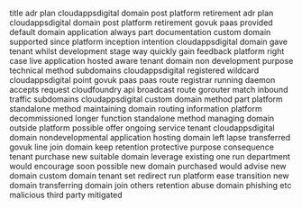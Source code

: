 title adr plan cloudappsdigital domain post platform retirement adr plan cloudappsdigital domain post platform retirement govuk paas provided default domain application always part documentation custom domain supported since platform inception intention cloudappsdigital domain gave tenant whilst development stage way quickly gain feedback platform right case live application hosted aware tenant domain non development purpose technical method subdomains cloudappsdigital registered wildcard cloudappsdigital point govuk paas paas route registrar running daemon accepts request cloudfoundry api broadcast route gorouter match inbound traffic subdomains cloudappsdigital custom domain method part platform standalone method maintaining domain routing information platform decommissioned longer function standalone method managing domain outside platform possible offer ongoing service tenant cloudappsdigital domain nondevelopmental application hosting domain left lapse transferred govuk line join domain keep retention protective purpose consequence tenant purchase new suitable domain leverage existing one run department would encourage soon possible new domain purchased would advise new domain custom domain tenant set redirect run platform ease transition new domain transferring domain join others retention abuse domain phishing etc malicious third party mitigated